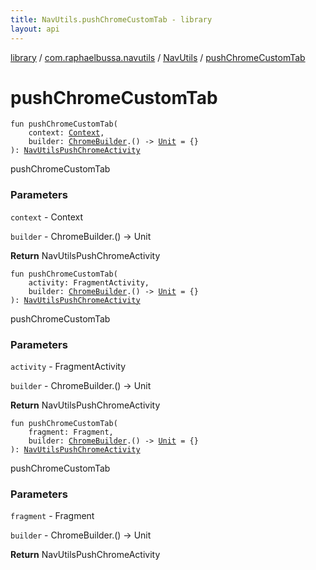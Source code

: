 ```yaml
---
title: NavUtils.pushChromeCustomTab - library
layout: api
---
```


<div class='api-docs-breadcrumbs'><a href="../../index.html">library</a> / <a href="../index.html">com.raphaelbussa.navutils</a> / <a href="index.html">NavUtils</a> / <a href="./push-chrome-custom-tab.html">pushChromeCustomTab</a></div>

# pushChromeCustomTab

<div class="overload-group" markdown="1">

<div class="signature"><code><span class="keyword">fun </span><span class="identifier">pushChromeCustomTab</span><span class="symbol">(</span><br/>&nbsp;&nbsp;&nbsp;&nbsp;<span class="parameterName" id="com.raphaelbussa.navutils.NavUtils.Companion$pushChromeCustomTab(android.content.Context, kotlin.Function1((com.raphaelbussa.navutils.chrome.ChromeBuilder, kotlin.Unit)))/context">context</span><span class="symbol">:</span>&nbsp;<a href="https://developer.android.com/reference/android/content/Context.html"><span class="identifier">Context</span></a><span class="symbol">, </span><br/>&nbsp;&nbsp;&nbsp;&nbsp;<span class="parameterName" id="com.raphaelbussa.navutils.NavUtils.Companion$pushChromeCustomTab(android.content.Context, kotlin.Function1((com.raphaelbussa.navutils.chrome.ChromeBuilder, kotlin.Unit)))/builder">builder</span><span class="symbol">:</span>&nbsp;<a href="../../com.raphaelbussa.navutils.chrome/-chrome-builder/index.html"><span class="identifier">ChromeBuilder</span></a><span class="symbol">.</span><span class="symbol">(</span><span class="symbol">)</span>&nbsp;<span class="symbol">-&gt;</span>&nbsp;<a href="https://kotlinlang.org/api/latest/jvm/stdlib/kotlin/-unit/index.html"><span class="identifier">Unit</span></a>&nbsp;<span class="symbol">=</span>&nbsp;{}<br/><span class="symbol">)</span><span class="symbol">: </span><a href="../../com.raphaelbussa.navutils.chrome/-nav-utils-push-chrome-activity/index.html"><span class="identifier">NavUtilsPushChromeActivity</span></a></code></div>

pushChromeCustomTab

### Parameters

<code>context</code> - Context

<code>builder</code> - ChromeBuilder.() -&gt; Unit

**Return**
NavUtilsPushChromeActivity

</div>
<div class="overload-group" markdown="1">

<div class="signature"><code><span class="keyword">fun </span><span class="identifier">pushChromeCustomTab</span><span class="symbol">(</span><br/>&nbsp;&nbsp;&nbsp;&nbsp;<span class="parameterName" id="com.raphaelbussa.navutils.NavUtils.Companion$pushChromeCustomTab(androidx.fragment.app.FragmentActivity, kotlin.Function1((com.raphaelbussa.navutils.chrome.ChromeBuilder, kotlin.Unit)))/activity">activity</span><span class="symbol">:</span>&nbsp;<span class="identifier">FragmentActivity</span><span class="symbol">, </span><br/>&nbsp;&nbsp;&nbsp;&nbsp;<span class="parameterName" id="com.raphaelbussa.navutils.NavUtils.Companion$pushChromeCustomTab(androidx.fragment.app.FragmentActivity, kotlin.Function1((com.raphaelbussa.navutils.chrome.ChromeBuilder, kotlin.Unit)))/builder">builder</span><span class="symbol">:</span>&nbsp;<a href="../../com.raphaelbussa.navutils.chrome/-chrome-builder/index.html"><span class="identifier">ChromeBuilder</span></a><span class="symbol">.</span><span class="symbol">(</span><span class="symbol">)</span>&nbsp;<span class="symbol">-&gt;</span>&nbsp;<a href="https://kotlinlang.org/api/latest/jvm/stdlib/kotlin/-unit/index.html"><span class="identifier">Unit</span></a>&nbsp;<span class="symbol">=</span>&nbsp;{}<br/><span class="symbol">)</span><span class="symbol">: </span><a href="../../com.raphaelbussa.navutils.chrome/-nav-utils-push-chrome-activity/index.html"><span class="identifier">NavUtilsPushChromeActivity</span></a></code></div>

pushChromeCustomTab

### Parameters

<code>activity</code> - FragmentActivity

<code>builder</code> - ChromeBuilder.() -&gt; Unit

**Return**
NavUtilsPushChromeActivity

</div>
<div class="overload-group" markdown="1">

<div class="signature"><code><span class="keyword">fun </span><span class="identifier">pushChromeCustomTab</span><span class="symbol">(</span><br/>&nbsp;&nbsp;&nbsp;&nbsp;<span class="parameterName" id="com.raphaelbussa.navutils.NavUtils.Companion$pushChromeCustomTab(androidx.fragment.app.Fragment, kotlin.Function1((com.raphaelbussa.navutils.chrome.ChromeBuilder, kotlin.Unit)))/fragment">fragment</span><span class="symbol">:</span>&nbsp;<span class="identifier">Fragment</span><span class="symbol">, </span><br/>&nbsp;&nbsp;&nbsp;&nbsp;<span class="parameterName" id="com.raphaelbussa.navutils.NavUtils.Companion$pushChromeCustomTab(androidx.fragment.app.Fragment, kotlin.Function1((com.raphaelbussa.navutils.chrome.ChromeBuilder, kotlin.Unit)))/builder">builder</span><span class="symbol">:</span>&nbsp;<a href="../../com.raphaelbussa.navutils.chrome/-chrome-builder/index.html"><span class="identifier">ChromeBuilder</span></a><span class="symbol">.</span><span class="symbol">(</span><span class="symbol">)</span>&nbsp;<span class="symbol">-&gt;</span>&nbsp;<a href="https://kotlinlang.org/api/latest/jvm/stdlib/kotlin/-unit/index.html"><span class="identifier">Unit</span></a>&nbsp;<span class="symbol">=</span>&nbsp;{}<br/><span class="symbol">)</span><span class="symbol">: </span><a href="../../com.raphaelbussa.navutils.chrome/-nav-utils-push-chrome-activity/index.html"><span class="identifier">NavUtilsPushChromeActivity</span></a></code></div>

pushChromeCustomTab

### Parameters

<code>fragment</code> - Fragment

<code>builder</code> - ChromeBuilder.() -&gt; Unit

**Return**
NavUtilsPushChromeActivity

</div>

